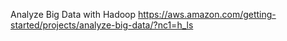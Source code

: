 Analyze Big Data with Hadoop 
https://aws.amazon.com/getting-started/projects/analyze-big-data/?nc1=h_ls
